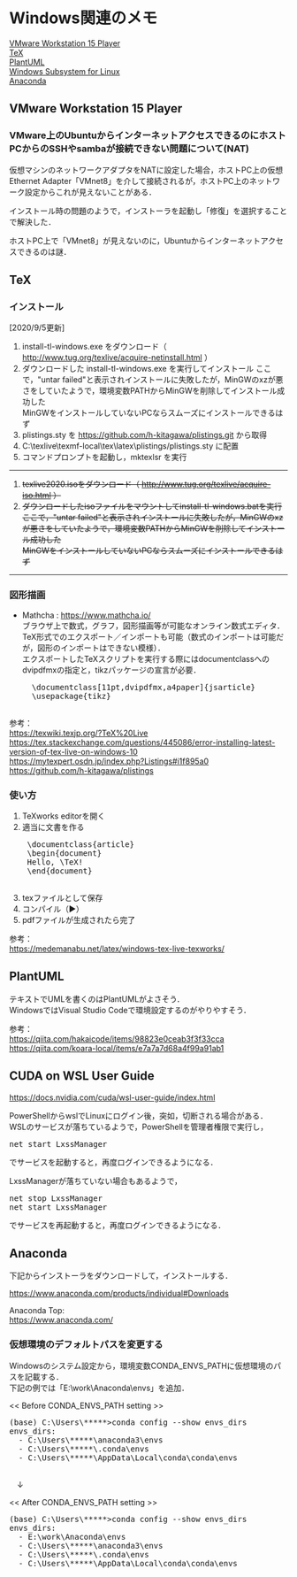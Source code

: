 # Windows関連のメモ

[VMware Workstation 15 Player](#anchor_vmware)  
[TeX](#anchor_tex)  
[PlantUML](#anchor_plantuml)  
[Windows Subsystem for Linux](#anchor_wsl)  
[Anaconda](#anchor_anaconda)  

<a id="anchor_vmware"></a>

## VMware Workstation 15 Player

### VMware上のUbuntuからインターネットアクセスできるのにホストPCからのSSHやsambaが接続できない問題について(NAT)

仮想マシンのネットワークアダプタをNATに設定した場合，ホストPC上の仮想Ethernet Adapter「VMnet8」を介して接続されるが，ホストPC上のネットワーク設定からこれが見えないことがある．

インストール時の問題のようで，インストーラを起動し「修復」を選択することで解決した．

ホストPC上で「VMnet8」が見えないのに，Ubuntuからインターネットアクセスできるのは謎．

<a id="anchor_tex"></a>

## TeX

### インストール

[2020/9/5更新]

1. install-tl-windows.exe をダウンロード（ http://www.tug.org/texlive/acquire-netinstall.html ）
1. ダウンロードした install-tl-windows.exe を実行してインストール
ここで，"untar failed"と表示されインストールに失敗したが，MinGWのxzが悪さをしていたようで，環境変数PATHからMinGWを削除してインストール成功した  
MinGWをインストールしていないPCならスムーズにインストールできるはず  
1. plistings.sty を https://github.com/h-kitagawa/plistings.git から取得  
1. C:\texlive\texmf-local\tex\latex\plistings/plistings.sty に配置  
1. コマンドプロンプトを起動し，mktexlsr を実行  

-----

1. ~~texlive2020.isoをダウンロード（ http://www.tug.org/texlive/acquire-iso.html ）~~  
1. ~~ダウンロードしたisoファイルをマウントしてinstall-tl-windows.batを実行~~  
~~ここで，"untar failed"と表示されインストールに失敗したが，MinGWのxzが悪さをしていたようで，環境変数PATHからMinGWを削除してインストール成功した~~  
~~MinGWをインストールしていないPCならスムーズにインストールできるはず~~  

-----

### 図形描画

* Mathcha : https://www.mathcha.io/  
ブラウザ上で数式，グラフ，図形描画等が可能なオンライン数式エディタ．  
TeX形式でのエクスポート／インポートも可能（数式のインポートは可能だが，図形のインポートはできない模様）．  
エクスポートしたTeXスクリプトを実行する際にはdocumentclassへのdvipdfmxの指定と，tikzパッケージの宣言が必要．
	<pre>
	\documentclass[11pt,dvipdfmx,a4paper]{jsarticle}
	\usepackage{tikz}
	</pre>

参考：  
https://texwiki.texjp.org/?TeX%20Live  
https://tex.stackexchange.com/questions/445086/error-installing-latest-version-of-tex-live-on-windows-10  
https://mytexpert.osdn.jp/index.php?Listings#i1f895a0  
https://github.com/h-kitagawa/plistings  

### 使い方

1. TeXworks editorを開く
1. 適当に文書を作る
	<pre>
	\documentclass{article}
	\begin{document}
	Hello, \TeX!
	\end{document}
	</pre>
1. texファイルとして保存  
1. コンパイル（▶）
1. pdfファイルが生成されたら完了


参考：  
https://medemanabu.net/latex/windows-tex-live-texworks/

<a id="anchor_plantuml"></a>

## PlantUML

テキストでUMLを書くのはPlantUMLがよさそう．  
WindowsではVisual Studio Codeで環境設定するのがやりやすそう．

参考：  
https://qiita.com/hakaicode/items/98823e0ceab3f3f33cca  
https://qiita.com/koara-local/items/e7a7a7d68a4f99a91ab1  

<a id="anchor_wsl"></a>

## CUDA on WSL User Guide

https://docs.nvidia.com/cuda/wsl-user-guide/index.html

PowerShellからwslでLinuxにログイン後，突如，切断される場合がある．  
WSLのサービスが落ちているようで，PowerShellを管理者権限で実行し，  
<pre>
net start LxssManager
</pre>
でサービスを起動すると，再度ログインできるようになる．

LxssManagerが落ちていない場合もあるようで，
<pre>
net stop LxssManager
net start LxssManager
</pre>
でサービスを再起動すると，再度ログインできるようになる．


<a id="anchor_anaconda"></a>

## Anaconda

下記からインストーラをダウンロードして，インストールする．

https://www.anaconda.com/products/individual#Downloads

Anaconda Top:  
https://www.anaconda.com/

### 仮想環境のデフォルトパスを変更する

Windowsのシステム設定から，環境変数CONDA_ENVS_PATHに仮想環境のパスを記載する．  
下記の例では「E:\work\Anaconda\envs」を追加．  

<< Before CONDA_ENVS_PATH setting >>  
<pre>
(base) C:\Users\*****>conda config --show envs_dirs
envs_dirs:
  - C:\Users\*****\anaconda3\envs
  - C:\Users\*****\.conda\envs
  - C:\Users\*****\AppData\Local\conda\conda\envs

</pre>

　↓

<< After CONDA_ENVS_PATH setting >>  
<pre>
(base) C:\Users\*****>conda config --show envs_dirs
envs_dirs:
  - E:\work\Anaconda\envs
  - C:\Users\*****\anaconda3\envs
  - C:\Users\*****\.conda\envs
  - C:\Users\*****\AppData\Local\conda\conda\envs

</pre>



